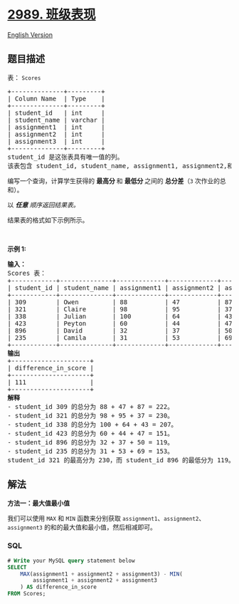 # [2989. 班级表现](https://leetcode.cn/problems/class-performance)

[English Version](/solution/2900-2999/2989.Class%20Performance/README_EN.md)

## 题目描述

<!-- 这里写题目描述 -->

<p>表：&nbsp;<code>Scores</code></p>

<pre>
+--------------+---------+
| Column Name  | Type    |
+--------------+---------+
| student_id   | int     |
| student_name | varchar |
| assignment1  | int     |
| assignment2  | int     |
| assignment3  | int     |
+--------------+---------+
student_id 是这张表具有唯一值的列。
该表包含 student_id, student_name, assignment1, assignment2,和 assignment3。
</pre>

<p>编写一个查询，计算学生获得的&nbsp;<strong>最高分&nbsp;</strong>和&nbsp;<strong>最低分&nbsp;</strong>之间的&nbsp;<strong>总分差</strong>（<code>3</code> 次作业的总和）。</p>

<p>以 <em><strong>任意</strong> 顺序返回结果表。</em></p>

<p>结果表的格式如下示例所示。</p>

<p>&nbsp;</p>

<p><b>示例 1:</b></p>

<pre>
<b>输入：</b>
Scores 表：
+------------+--------------+-------------+-------------+-------------+
| student_id | student_name | assignment1 | assignment2 | assignment3 |
+------------+--------------+-------------+-------------+-------------+
| 309        | Owen         | 88          | 47          | 87          |
| 321        | Claire       | 98          | 95          | 37          |     
| 338        | Julian       | 100         | 64          | 43          |  
| 423        | Peyton       | 60          | 44          | 47          |  
| 896        | David        | 32          | 37          | 50          | 
| 235        | Camila       | 31          | 53          | 69          | 
+------------+--------------+-------------+-------------+-------------+
<b>输出</b>
+---------------------+
| difference_in_score | 
+---------------------+
| 111                 | 
+---------------------+
<b>解释</b>
- student_id 309 的总分为 88 + 47 + 87 = 222。
- student_id 321 的总分为 98 + 95 + 37 = 230。
- student_id 338 的总分为 100 + 64 + 43 = 207。
- student_id 423 的总分为 60 + 44 + 47 = 151。
- student_id 896 的总分为 32 + 37 + 50 = 119。
- student_id 235 的总分为 31 + 53 + 69 = 153。
student_id 321 的最高分为 230，而 student_id 896 的最低分为 119。因此，它们之间的差异为 111。
</pre>

## 解法

<!-- 这里可写通用的实现逻辑 -->

**方法一：最大值最小值**

我们可以使用 `MAX` 和 `MIN` 函数来分别获取 `assignment1`、`assignment2`、`assignment3` 的和的最大值和最小值，然后相减即可。

<!-- tabs:start -->

### **SQL**

<!-- 这里可写当前语言的特殊实现逻辑 -->

```sql
# Write your MySQL query statement below
SELECT
    MAX(assignment1 + assignment2 + assignment3) - MIN(
        assignment1 + assignment2 + assignment3
    ) AS difference_in_score
FROM Scores;
```

<!-- tabs:end -->
